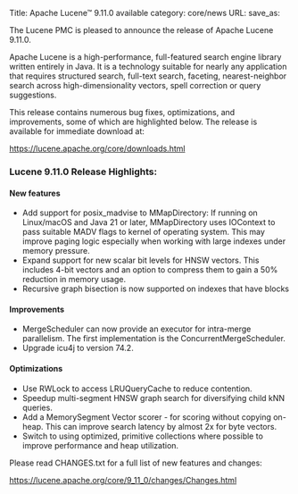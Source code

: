 Title: Apache Lucene™ 9.11.0 available
category: core/news
URL:
save_as:

The Lucene PMC is pleased to announce the release of Apache Lucene 9.11.0.

Apache Lucene is a high-performance, full-featured search engine library written entirely in Java. It is a technology suitable for nearly any application that requires structured search, full-text search, faceting, nearest-neighbor search across high-dimensionality vectors, spell correction or query suggestions.

This release contains numerous bug fixes, optimizations, and improvements, some of which are highlighted below. The release is available for immediate download at:

  <https://lucene.apache.org/core/downloads.html>

### Lucene 9.11.0 Release Highlights:

#### New features

 * Add support for posix_madvise to MMapDirectory: If running on Linux/macOS and Java 21 or later, MMapDirectory uses IOContext to pass suitable MADV flags to kernel of operating system. This may improve paging logic especially when working with large indexes under memory pressure. 
 * Expand support for new scalar bit levels for HNSW vectors. This includes 4-bit vectors and an option to compress them to gain a 50% reduction in memory usage.
 * Recursive graph bisection is now supported on indexes that have blocks 

#### Improvements

 * MergeScheduler can now provide an executor for intra-merge parallelism. The first implementation is the ConcurrentMergeScheduler.
 * Upgrade icu4j to version 74.2.

#### Optimizations

 * Use RWLock to access LRUQueryCache to reduce contention.
 * Speedup multi-segment HNSW graph search for diversifying child kNN queries.
 * Add a MemorySegment Vector scorer - for scoring without copying on-heap. This can improve search latency by almost 2x for byte vectors.
 * Switch to using optimized, primitive collections where possible to improve performance and heap utilization.


Please read CHANGES.txt for a full list of new features and changes:

  <https://lucene.apache.org/core/9_11_0/changes/Changes.html>
